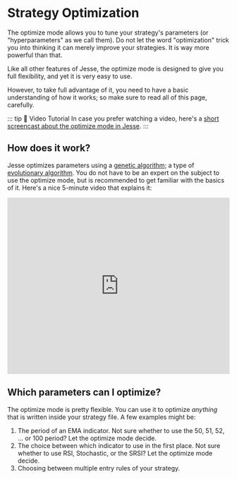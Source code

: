 # Strategy Optimization 

The optimize mode allows you to tune your strategy's parameters (or "hyperparameters" as we call them). Do not let the word "optimization" trick you into thinking it can merely improve your strategies. It is way more powerful than that. 

Like all other features of Jesse, the optimize mode is designed to give you full flexibility, and yet it is very easy to use. 

However, to take full advantage of it, you need to have a basic understanding of how it works; so make sure to read all of this page, carefully. 

::: tip 🎥 Video Tutorial
In case you prefer watching a video, here's a [short screencast about the optimize mode in Jesse](https://www.youtube.com/watch?v=1LiAkvIpR-g).
:::

## How does it work?
Jesse optimizes parameters using a [genetic algorithm](https://en.wikipedia.org/wiki/Genetic_algorithm); a type of [evolutionary algorithm](https://en.wikipedia.org/wiki/Evolutionary_algorithm). You do not have to be an expert on the subject to use the optimize mode, but is recommended to get familiar with the basics of it. Here's a nice 5-minute video that explains it:

<iframe width="100%" height="400" src="https://www.youtube.com/embed/qiKW1qX97qA" frameborder="0" allowfullscreen></iframe>

## Which parameters can I optimize? 
The optimize mode is pretty flexible. You can use it to optimize *anything* that is written inside your strategy file. A few examples might be:

1. The period of an EMA indicator. Not sure whether to use the 50, 51, 52, ... or 100 period? Let the optimize mode decide. 
2. The choice between which indicator to use in the first place. Not sure whether to use RSI, Stochastic, or the SRSI? Let the optimize mode decide. 
3. Choosing between multiple entry rules of your strategy. 
